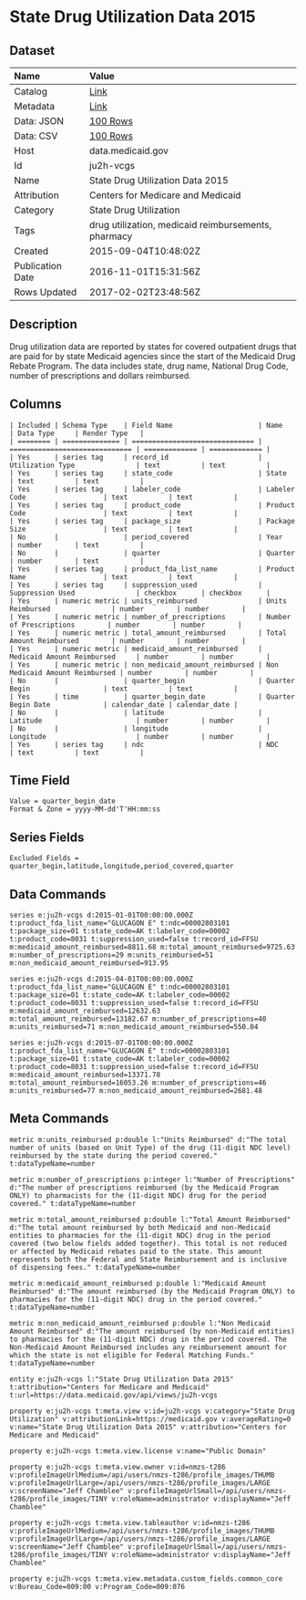 # State Drug Utilization Data 2015

## Dataset

| Name | Value |
| :--- | :---- |
| Catalog | [Link](https://catalog.data.gov/dataset/state-drug-utilization-data-2015) |
| Metadata | [Link](https://data.medicaid.gov/api/views/ju2h-vcgs) |
| Data: JSON | [100 Rows](https://data.medicaid.gov/api/views/ju2h-vcgs/rows.json?max_rows=100) |
| Data: CSV | [100 Rows](https://data.medicaid.gov/api/views/ju2h-vcgs/rows.csv?max_rows=100) |
| Host | data.medicaid.gov |
| Id | ju2h-vcgs |
| Name | State Drug Utilization Data 2015 |
| Attribution | Centers for Medicare and Medicaid |
| Category | State Drug Utilization |
| Tags | drug utilization, medicaid reimbursements, pharmacy |
| Created | 2015-09-04T10:48:02Z |
| Publication Date | 2016-11-01T15:31:56Z |
| Rows Updated | 2017-02-02T23:48:56Z |

## Description

Drug utilization data are reported by states for covered outpatient drugs that are paid for by state Medicaid agencies since the start of the Medicaid Drug Rebate Program. The data includes state, drug name, National Drug Code, number of prescriptions and dollars reimbursed.

## Columns

```ls
| Included | Schema Type    | Field Name                     | Name                           | Data Type     | Render Type   |
| ======== | ============== | ============================== | ============================== | ============= | ============= |
| Yes      | series tag     | record_id                      | Utilization Type               | text          | text          |
| Yes      | series tag     | state_code                     | State                          | text          | text          |
| Yes      | series tag     | labeler_code                   | Labeler Code                   | text          | text          |
| Yes      | series tag     | product_code                   | Product Code                   | text          | text          |
| Yes      | series tag     | package_size                   | Package Size                   | text          | text          |
| No       |                | period_covered                 | Year                           | number        | text          |
| No       |                | quarter                        | Quarter                        | number        | text          |
| Yes      | series tag     | product_fda_list_name          | Product Name                   | text          | text          |
| Yes      | series tag     | suppression_used               | Suppression Used               | checkbox      | checkbox      |
| Yes      | numeric metric | units_reimbursed               | Units Reimbursed               | number        | number        |
| Yes      | numeric metric | number_of_prescriptions        | Number of Prescriptions        | number        | number        |
| Yes      | numeric metric | total_amount_reimbursed        | Total Amount Reimbursed        | number        | number        |
| Yes      | numeric metric | medicaid_amount_reimbursed     | Medicaid Amount Reimbursed     | number        | number        |
| Yes      | numeric metric | non_medicaid_amount_reimbursed | Non Medicaid Amount Reimbursed | number        | number        |
| No       |                | quarter_begin                  | Quarter Begin                  | text          | text          |
| Yes      | time           | quarter_begin_date             | Quarter Begin Date             | calendar_date | calendar_date |
| No       |                | latitude                       | Latitude                       | number        | number        |
| No       |                | longitude                      | Longitude                      | number        | number        |
| Yes      | series tag     | ndc                            | NDC                            | text          | text          |
```

## Time Field

```ls
Value = quarter_begin_date
Format & Zone = yyyy-MM-dd'T'HH:mm:ss
```

## Series Fields

```ls
Excluded Fields = quarter_begin,latitude,longitude,period_covered,quarter
```

## Data Commands

```ls
series e:ju2h-vcgs d:2015-01-01T00:00:00.000Z t:product_fda_list_name="GLUCAGON E" t:ndc=00002803101 t:package_size=01 t:state_code=AK t:labeler_code=00002 t:product_code=8031 t:suppression_used=false t:record_id=FFSU m:medicaid_amount_reimbursed=8811.68 m:total_amount_reimbursed=9725.63 m:number_of_prescriptions=29 m:units_reimbursed=51 m:non_medicaid_amount_reimbursed=913.95

series e:ju2h-vcgs d:2015-04-01T00:00:00.000Z t:product_fda_list_name="GLUCAGON E" t:ndc=00002803101 t:package_size=01 t:state_code=AK t:labeler_code=00002 t:product_code=8031 t:suppression_used=false t:record_id=FFSU m:medicaid_amount_reimbursed=12632.63 m:total_amount_reimbursed=13182.67 m:number_of_prescriptions=40 m:units_reimbursed=71 m:non_medicaid_amount_reimbursed=550.04

series e:ju2h-vcgs d:2015-07-01T00:00:00.000Z t:product_fda_list_name="GLUCAGON E" t:ndc=00002803101 t:package_size=01 t:state_code=AK t:labeler_code=00002 t:product_code=8031 t:suppression_used=false t:record_id=FFSU m:medicaid_amount_reimbursed=13371.78 m:total_amount_reimbursed=16053.26 m:number_of_prescriptions=46 m:units_reimbursed=77 m:non_medicaid_amount_reimbursed=2681.48
```

## Meta Commands

```ls
metric m:units_reimbursed p:double l:"Units Reimbursed" d:"The total number of units (based on Unit Type) of the drug (11-digit NDC level) reimbursed by the state during the period covered." t:dataTypeName=number

metric m:number_of_prescriptions p:integer l:"Number of Prescriptions" d:"The number of prescriptions reimbursed (by the Medicaid Program ONLY) to pharmacists for the (11-digit NDC) drug for the period covered." t:dataTypeName=number

metric m:total_amount_reimbursed p:double l:"Total Amount Reimbursed" d:"The total amount reimbursed by both Medicaid and non-Medicaid entities to pharmacies for the (11-digit NDC) drug in the period covered (two below fields added together). This total is not reduced or affected by Medicaid rebates paid to the state. This amount represents both the Federal and State Reimbursement and is inclusive of dispensing fees." t:dataTypeName=number

metric m:medicaid_amount_reimbursed p:double l:"Medicaid Amount Reimbursed" d:"The amount reimbursed (by the Medicaid Program ONLY) to pharmacies for the (11-digit NDC) drug in the period covered." t:dataTypeName=number

metric m:non_medicaid_amount_reimbursed p:double l:"Non Medicaid Amount Reimbursed" d:"The amount reimbursed (by non-Medicaid entities) to pharmacies for the (11-digit NDC) drug in the period covered. The Non-Medicaid Amount Reimbursed includes any reimbursement amount for which the state is not eligible for Federal Matching Funds." t:dataTypeName=number

entity e:ju2h-vcgs l:"State Drug Utilization Data 2015" t:attribution="Centers for Medicare and Medicaid" t:url=https://data.medicaid.gov/api/views/ju2h-vcgs

property e:ju2h-vcgs t:meta.view v:id=ju2h-vcgs v:category="State Drug Utilization" v:attributionLink=https://medicaid.gov v:averageRating=0 v:name="State Drug Utilization Data 2015" v:attribution="Centers for Medicare and Medicaid"

property e:ju2h-vcgs t:meta.view.license v:name="Public Domain"

property e:ju2h-vcgs t:meta.view.owner v:id=nmzs-t286 v:profileImageUrlMedium=/api/users/nmzs-t286/profile_images/THUMB v:profileImageUrlLarge=/api/users/nmzs-t286/profile_images/LARGE v:screenName="Jeff Chamblee" v:profileImageUrlSmall=/api/users/nmzs-t286/profile_images/TINY v:roleName=administrator v:displayName="Jeff Chamblee"

property e:ju2h-vcgs t:meta.view.tableauthor v:id=nmzs-t286 v:profileImageUrlMedium=/api/users/nmzs-t286/profile_images/THUMB v:profileImageUrlLarge=/api/users/nmzs-t286/profile_images/LARGE v:screenName="Jeff Chamblee" v:profileImageUrlSmall=/api/users/nmzs-t286/profile_images/TINY v:roleName=administrator v:displayName="Jeff Chamblee"

property e:ju2h-vcgs t:meta.view.metadata.custom_fields.common_core v:Bureau_Code=009:00 v:Program_Code=009:076
```